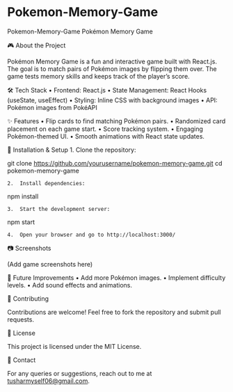 # Pokemon-Memory-Game
Pokemon-Memory-Game
Pokémon Memory Game

🎮 About the Project

Pokémon Memory Game is a fun and interactive game built with React.js. The goal is to match pairs of Pokémon images by flipping them over. The game tests memory skills and keeps track of the player’s score.

🛠 Tech Stack
	•	Frontend: React.js
	•	State Management: React Hooks (useState, useEffect)
	•	Styling: Inline CSS with background images
	•	API: Pokémon images from PokéAPI

✨ Features
	•	Flip cards to find matching Pokémon pairs.
	•	Randomized card placement on each game start.
	•	Score tracking system.
	•	Engaging Pokémon-themed UI.
	•	Smooth animations with React state updates.

🚀 Installation & Setup
	1.	Clone the repository:

git clone https://github.com/yourusername/pokemon-memory-game.git
cd pokemon-memory-game


	2.	Install dependencies:

npm install


	3.	Start the development server:

npm start


	4.	Open your browser and go to http://localhost:3000/

📷 Screenshots

(Add game screenshots here)

🔮 Future Improvements
	•	Add more Pokémon images.
	•	Implement difficulty levels.
	•	Add sound effects and animations.

🤝 Contributing

Contributions are welcome! Feel free to fork the repository and submit pull requests.

📜 License

This project is licensed under the MIT License.

📩 Contact

For any queries or suggestions, reach out to me at tusharmyself06@gmail.com.

